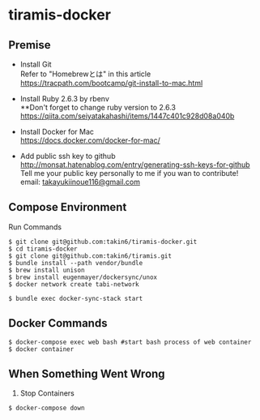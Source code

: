 # tiramis-docker #


## Premise
- Install Git  
Refer to "Homebrewとは" in this article  
https://tracpath.com/bootcamp/git-install-to-mac.html  

- Install Ruby 2.6.3 by rbenv  
**Don't forget to change ruby version to 2.6.3  
https://qiita.com/seiyatakahashi/items/1447c401c928d08a040b  

- Install Docker for Mac  
https://docs.docker.com/docker-for-mac/  

- Add public ssh key to github  
http://monsat.hatenablog.com/entry/generating-ssh-keys-for-github  
Tell me your public key personally to me if you wan to contribute!  
email: takayukiinoue116@gmail.com  

## Compose Environment
Run Commands
```
$ git clone git@github.com:takin6/tiramis-docker.git
$ cd tiramis-docker
$ git clone git@github.com:takin6/tiramis.git
$ bundle install --path vendor/bundle
$ brew install unison
$ brew install eugenmayer/dockersync/unox
$ docker network create tabi-network

$ bundle exec docker-sync-stack start
``` 


## Docker Commands
```
$ docker-compose exec web bash #start bash process of web container
$ docker container 
```

## When Something Went Wrong  
1. Stop Containers
```
$ docker-compose down
```
